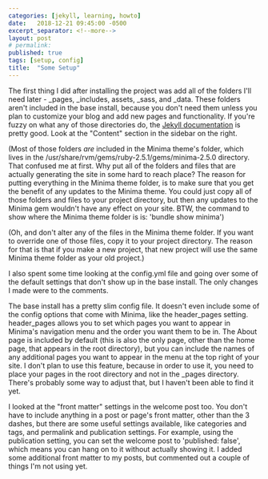```yaml
---
categories: [jekyll, learning, howto]
date:   2018-12-21 09:45:00 -0500
excerpt_separator: <!--more-->
layout: post
# permalink:
published: true
tags: [setup, config]
title:  "Some Setup"
---
```


The first thing I did after installing the project was add all of the folders I'll need later - _pages, _includes, assets, _sass, and _data. These folders aren't included in the base install, because you don't need them unless you plan to customize your blog and add new pages and functionality. If you're fuzzy on what any of those directories do, the [Jekyll documentation](https://jekyllrb.com/docs/) is pretty good. Look at the "Content" section in the sidebar on the right.

(Most of those folders _are_ included in the Minima theme's folder, which lives in the /usr/share/rvm/gems/ruby-2.5.1/gems/minima-2.5.0 directory. That confused me at first. Why put all of the folders and files that are actually generating the site in some hard to reach place? The reason for putting everything in the Minima theme folder, is to make sure that you get the benefit of any updates to the Minima theme. You could just copy all of those folders and files to your project directory, but then any updates to the Minima gem wouldn't have any effect on your site. BTW, the command to show where the Minima theme folder is is: 'bundle show minima') 

(Oh, and don't alter any of the files in the Minima theme folder. If you want to override one of those files, copy it to your project directory. The reason for that is that if you make a new project, that new project will use the same Minima theme folder as your old project.)

I also spent some time looking at the config.yml file and going over some of the default settings that don't show up in the base install. The only changes I made were to the comments. 

The base install has a pretty slim config file. It doesn't even include some of the config options that come with Minima, like the header_pages setting. header_pages allows you to set which pages you want to appear in Minima's navigation menu and the order you want them to be in. The About page is included by default (this is also the only page, other than the home page, that appears in the root directory), but you can include the names of any additional pages you want to appear in the menu at the top right of your site. I don't plan to use this feature, because in order to use it, you need to place your pages in the root directory and not in the _pages directory. There's probably some way to adjust that, but I haven't been able to find it yet.


I looked at the "front matter" settings in the welcome post too. You don't have to include anything in a post or page's front matter, other than the 3 dashes, but there are some useful settings available, like categories and tags, and permalink and publication settings. For example, using the publication setting, you can set the welcome post to 'published: false', which means you can hang on to it without actually showing it. I added some additional front matter to my posts, but commented out a couple of things I'm not using yet.